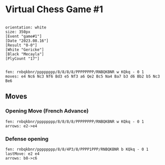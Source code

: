 # Virtual Chess Game #1

```pgn

orientation: white
size: 350px
[Event "game#1"]
[Date "2023.08.16"]
[Result "0-0"]
[White "Gericke"]
[Black "Mecayla"]
[PlyCount "17"]


fen: rnbqkbnr/pppppppp/8/8/8/8/PPPPPPPP/RNBQKBNR w KQkq - 0 1
moves: e4 Nc6 Nc3 Nf6 Bd3 e5 Nf3 a6 Qe2 Bc5 Na4 Ba7 b3 d6 Bb2 b5 Nc3 Be6
```
## Moves

### Opening Move (French Advance)
```chess
fen: rnbqkbnr/pppppppp/8/8/8/8/PPPPPPPP/RNBQKBNR w KQkq - 0 1
arrows: e2->e4
```

### Defense opening
```chess
fen: rnbqkbnr/pppppppp/8/8/4P3/8/PPPP1PPP/RNBQKBNR b KQkq - 0 1
lastMove: e2 e4
arrows: b8->c6
```